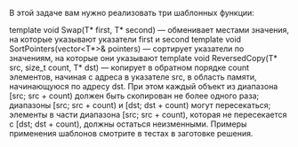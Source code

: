 В этой задаче вам нужно реализовать три шаблонных функции:

template <typename T> void Swap(T* first, T* second) — обменивает местами значения, на которые указывают указатели first и second
template <typename T> void SortPointers(vector<T*>& pointers) — сортирует указатели по значениям, на которые они указывают
template <typename T> void ReversedCopy(T* src, size_t count, T* dst) — копирует в обратном порядке count элементов, начиная с адреса в указателе src, в область памяти, начинающуюся по адресу dst. При этом
каждый объект из диапазона [src; src + count) должен быть скопирован не более одного раза;
диапазоны [src; src + count) и [dst; dst + count) могут пересекаться;
элементы в части диапазона [src; src + count), которая не пересекается с [dst; dst + count), должны остаться неизменными.
Примеры применения шаблонов смотрите в тестах в заготовке решения.
